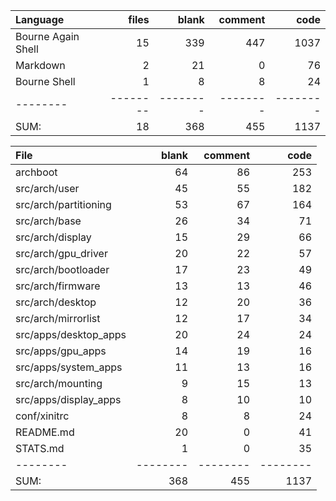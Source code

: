 Language|files|blank|comment|code
:-------|-------:|-------:|-------:|-------:
Bourne Again Shell|15|339|447|1037
Markdown|2|21|0|76
Bourne Shell|1|8|8|24
--------|--------|--------|--------|--------
SUM:|18|368|455|1137

File|blank|comment|code
:-------|-------:|-------:|-------:
archboot|64|86|253
src/arch/user|45|55|182
src/arch/partitioning|53|67|164
src/arch/base|26|34|71
src/arch/display|15|29|66
src/arch/gpu_driver|20|22|57
src/arch/bootloader|17|23|49
src/arch/firmware|13|13|46
src/arch/desktop|12|20|36
src/arch/mirrorlist|12|17|34
src/apps/desktop_apps|20|24|24
src/apps/gpu_apps|14|19|16
src/apps/system_apps|11|13|16
src/arch/mounting|9|15|13
src/apps/display_apps|8|10|10
conf/xinitrc|8|8|24
README.md|20|0|41
STATS.md|1|0|35
--------|--------|--------|--------
SUM:|368|455|1137
